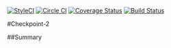 [![StyleCI](https://styleci.io/repos/48433248/shield)](https://styleci.io/repos/48433248)
[![Circle CI](https://circleci.com/gh/andela-badebiyi/checkpoint-2.svg?style=svg)](https://circleci.com/gh/andela-badebiyi/checkpoint-2)
[![Coverage Status](https://coveralls.io/repos/andela-badebiyi/checkpoint-2/badge.svg?branch=develop&service=github)](https://coveralls.io/github/andela-badebiyi/checkpoint-2?branch=develop)
[![Build Status](https://travis-ci.org/andela-badebiyi/checkpoint-2.svg)](https://travis-ci.org/andela-badebiyi/checkpoint-2)

#Checkpoint-2

##Summary
